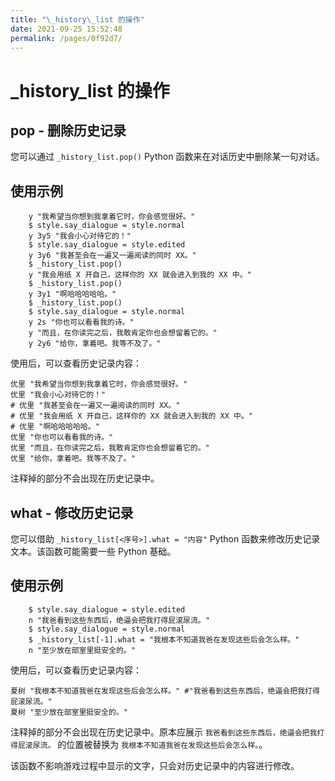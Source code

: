 ```yaml
---
title: "\_history\_list 的操作"
date: 2021-09-25 15:52:48
permalink: /pages/0f92d7/
---
```


# _history_list 的操作

## pop - 删除历史记录

您可以通过 `_history_list.pop()` Python 函数来在对话历史中删除某一句对话。

## 使用示例

```rpy
    y "我希望当你想到我拿着它时，你会感觉很好。"
    $ style.say_dialogue = style.normal
    y 3y5 "我会小心对待它的！"
    $ style.say_dialogue = style.edited
    y 3y6 "我甚至会在一遍又一遍阅读的同时 XX。"
    $ _history_list.pop()
    y "我会用纸 X 开自己，这样你的 XX 就会进入到我的 XX 中。"
    $ _history_list.pop()
    y 3y1 "啊哈哈哈哈哈。"
    $ _history_list.pop()
    $ style.say_dialogue = style.normal
    y 2s "你也可以看看我的诗。"
    y "而且，在你读完之后，我敢肯定你也会想留着它的。"
    y 2y6 "给你，拿着吧。我等不及了。"
```

使用后，可以查看历史记录内容：

```rpy
优里 "我希望当你想到我拿着它时，你会感觉很好。"
优里 "我会小心对待它的！"
# 优里 "我甚至会在一遍又一遍阅读的同时 XX。"
# 优里 "我会用纸 X 开自己，这样你的 XX 就会进入到我的 XX 中。"
# 优里 "啊哈哈哈哈哈。"
优里 "你也可以看看我的诗。"
优里 "而且，在你读完之后，我敢肯定你也会想留着它的。"
优里 "给你，拿着吧。我等不及了。"
```

注释掉的部分不会出现在历史记录中。

## what - 修改历史记录

您可以借助 `_history_list[<序号>].what = "内容"` Python 函数来修改历史记录文本。该函数可能需要一些 Python 基础。

## 使用示例

```rpy
    $ style.say_dialogue = style.edited
    n "我爸看到这些东西后，绝逼会把我打得屁滚尿流。"
    $ style.say_dialogue = style.normal
    $ _history_list[-1].what = "我根本不知道我爸在发现这些后会怎么样。"
    n "至少放在部室里挺安全的。"
```

使用后，可以查看历史记录内容：

```rpy
夏树 "我根本不知道我爸在发现这些后会怎么样。" #"我爸看到这些东西后，绝逼会把我打得屁滚尿流。"
夏树 "至少放在部室里挺安全的。"
```

注释掉的部分不会出现在历史记录中。原本应展示 `我爸看到这些东西后，绝逼会把我打得屁滚尿流。` 的位置被替换为 `我根本不知道我爸在发现这些后会怎么样。`。

该函数不影响游戏过程中显示的文字，只会对历史记录中的内容进行修改。
